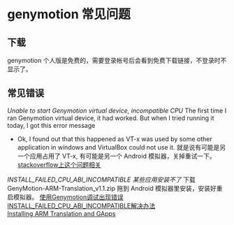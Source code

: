 # genymotion 常见问题

## 下载
genymotion 个人版是免费的，需要登录帐号后会看到免费下载链接，不登录时不显示了。

## 常见错误

*Unable to start Genymotion virtual device, incompatible CPU*
The first time I ran Genymotion virtual device, it had worked. But when I tried running it today, I got this error message

- Ok, I found out that this happened as VT-x was used by some other application in windows and VirtualBox could not use it.
就是说有可能是另一个应用占用了 VT-x, 有可能是另一个 Android 模拟器，关掉重试一下。
[stackoverflow上这个问题相关](http://stackoverflow.com/questions/21757368/unable-to-start-genymotion-virtual-device-incompatible-cpu)


*INSTALL_FAILED_CPU_ABI_INCOMPATIBLE  某些应用安装不了*
下载 GenyMotion-ARM-Translation_v1.1.zip 拖到 Android 模拟器里安装，安装好重启模拟器。
[使用Genymotion调试出现错误INSTALL_FAILED_CPU_ABI_INCOMPATIBLE解决办法 ](http://blog.csdn.net/wjr2012/article/details/16359113)  
[Installing ARM Translation and GApps](https://forum.xda-developers.com/showthread.php?t=2528952)  